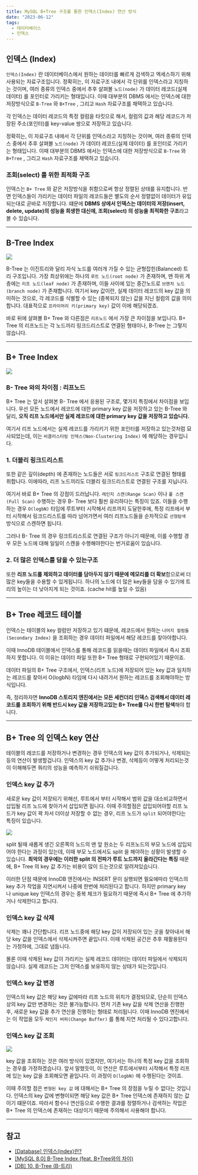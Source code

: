 ```yaml
---
title: MySQL B+Tree 구조를 통한 인덱스(Index) 연산 방식
date: "2023-06-12"
tags:
  - 데이터베이스
  - 인덱스
---
```


## 인덱스 (Index)

`인덱스(Index)` 란 데이터베이스에서 원하는 데이터를 빠르게 검색하고 엑세스하기 위해 사용되는 자료구조입니다. 정확히는, 이 자료구조 내에서 각 단위를 인덱스라고 지칭하는 것이며, 여러 종류의 인덱스 중에서 추후 살펴볼 `노드(node)` 가 데이터 레코드(실제 데이터) 를 포인터로 가리키는 형태입니다. 이때 대부분의 DBMS 에서는 인덱스에 대한 저장방식으로 `B-Tree` 와 `B+Tree` , 그리고 `Hash` 자료구조를 채택하고 있습니다.

각 인덱스는 데이터 레코드의 특정 컬럼을 타킷으로 해서, 컬럼의 값과 해당 레코드가 저장된 주소(포인터)를 key-value 쌍으로 저장하고 있습니다.

정확히는, 이 자료구조 내에서 각 단위를 인덱스라고 지칭하는 것이며, 여러 종류의 인덱스 중에서 추후 살펴볼 `노드(node)` 가 데이터 레코드(실제 데이터) 를 포인터로 가리키는 형태입니다. 이때 대부분의 DBMS 에서는 인덱스에 대한 저장방식으로 `B-Tree` 와 `B+Tree` , 그리고 `Hash` 자료구조를 채택하고 있습니다.

### 조회(select) 를 위한 최적화 구조

인덱스는 `B+ Tree` 와 같은 저장방식을 취함으로써 항상 정렬된 상태를 유지합니다. 반면 인덱스들이 가리키는 데이터 파일의 레코드들은 별도의 순서 정렬없이 데이터가 유입되는대로 곧바로 저장합니다. 떄문에 **DBMS 상에서 인덱스는 데이터의 저장(insert, delete, update)의 성능을 희생한 대신에, 조회(select) 의 성능을 최적화한 구조**라고 볼 수 있습니다.

---

## B-Tree Index

![](https://velog.velcdn.com/images/msung99/post/56f352c6-0a3c-486d-a36d-3e20987a5034/image.png)

B-Tree 는 이진트리와 달리 자식 노드를 여러개 가질 수 있는 균형잡힌(Balanced) 트리 구조입니다. 가장 최상위에는 하나의 `루트 노드(root node)` 가 존재하며, 맨 하위 계층에는 `리프 노드(leaf node)` 가 존재하며, 이들 사이에 있는 중간노드로 `브랜치 노드(branch node)` 가 존재합니다. 여기서 key 값이란, 실제 데이터 레코드의 key 값을 의미하는 것으로, 각 레코드를 식별할 수 있는 (중복되지 않는) 값을 지닌 컬럼의 값을 의미합니다. 대표적으로 `프라이머리 키(primary key)` 값이 이에 해당되겠죠.

바로 뒤에 살펴볼 B+ Tree 와 다른점은 `리프노드` 에서 가장 큰 차이점을 보입니다. B+ Tree 의 리프노드는 각 노드끼리 링크드리스트로 연결된 형태이나, B-Tree 는 그렇지 않습니다.

---

## B+ Tree Index

![](https://velog.velcdn.com/images/msung99/post/dda72d71-7323-4205-a903-cbeca57ca581/image.png)

### B- Tree 와의 차이점 : 리프노드

B+ Tree 는 앞서 살펴본 B- Tree 에서 응용된 구조로, 몇가지 특징에서 차이점을 보입니다. 우선 모든 노드에서 레코드에 대한 primary key 값을 저장하고 있는 B-Tree 와 달리, **오직 리프 노드에서만 실제 레코드에 대한 primary key 값을 저장하고 있습니다.**

여기서 리프 노드에서는 실제 레코드를 가리키기 위한 포인터를 저장하고 있는것처럼 묘사되었는데, 이는 `비클러스터링 인덱스(Non-Clustering Index)` 에 해당하는 경우입니다.

### 1. 더블리 링크드리스트

또한 같은 깊이(depth) 에 존재하는 노드들은 서로 `링크드리스트` 구조로 연결된 형태를 취합니다. 이에따라, 리프 노드끼리도 더블리 링크드리스트로 연결된 구조를 지닙니다.

여기서 바로 B+ Tree 의 강점이 드러납니다. `레인지 스캔(Range Scan)` 이나 `풀 스캔(Full Scan)` 수행하는 경우 B- Tree 보다 훨씬 유리하다는 특징이 있죠. 이들을 수행하는 경우 `O(logbN)` 타임에 루트부터 시작해서 리프까지 도달한후에, 특정 리프에서 부터 시작해서 링크드리스트를 따라 넘어가면서 여러 리프노드들을 순차적으로 `선형탐색` 방식으로 스캔하면 됩니다.

그러나 B- Tree 의 경우 링크트리스트로 연결된 구조가 아니기 때문에, 이를 수행할 경우 모든 노드에 대해 일일이 스캔을 수행해야한다는 번거로움이 있습니다.

### 2. 더 많은 인덱스를 담을 수 있는구조

또한 **리프 노드를 제외하고 데이터를 담아두지 않기 때문에 메모리를 더 확보**함으로써 더 많은 key들을 수용할 수 있게됩니다. 하나의 노드에 더 많은 key들을 담을 수 있기에 트리의 높이는 더 낮아지게 되는 것이죠. (cache hit를 높일 수 있음)

---

## B+ Tree 레코드 테이블

인덱스는 테이블의 key 컬럼만 저장하고 있기 떄문에, 레코드에서 원하는 `나머지 컬럼들 (Secondary Index)` 을 조회하는 경우 데이터 파일에서 해당 레코드를 찾아야합니다.

이때 InnoDB 테이블에서 인덱스를 통해 레코드를 읽을때는 데이터 파일에서 즉시 조회하지 못합니다. 이 이유는 데이터 파일 또한 B+ Tree 형태로 구현되어있기 때문이죠.

데이터 파일의 B+ Tree 구조에서, 인덱스(리프 노드)에 저장되어 있는 key 값과 일치하는 레코드를 찾아서 O(logbN) 타임에 다시 내려가서 원하는 레코드를 조회해야하는 방식입니다.

즉, 정리하자면 **InnoDB 스토리지 엔진에서는 모든 세컨더리 인덱스 검색해서 데이터 레코드를 조회하기 위해 반드시 key 값을 저장하고있는 B+ Tree를 다시 한번 탐색**해야 합니다.

---

## B+ Tree 의 인덱스 key 연산

테이블의 레코드를 저장하거나 변경하는 경우 인덱스의 key 값이 추가되거나, 삭제되는등의 연산이 발생할겁니다. 인덱스의 key 값 추가나 변경, 삭제등이 어떻게 처리되는것이 이해해두면 쿼리의 성능을 예측하기 쉬워질겁니다.

### 인덱스 key 값 추가

새로운 key 값이 저장되기 위해선, 루트에서 부터 시작해서 범위 값을 대소비교하면서 삽입될 리프 노드에 찾아가서 삽입되면 됩니다. 이때 주의할점은 삽입되어야할 리프 노드가 key 값이 꽉 차서 더이상 저장할 수 없는 경우, 리프 노드가 `split` 되어야한다는 특징이 있습니다.

![](https://velog.velcdn.com/images/msung99/post/174c11c2-4b72-46c9-b249-e2c44aec6737/image.png)

split 될때 새롭게 생긴 오른쪽의 노드의 맨 앞 원소는 두 리프노드의 부모 노드에 삽입되어야 한다는 과정이 있는데, 이때 부모 노드에서도 split 을 해야하는 상황이 발생할 수 있습니다. **최악의 경우에는 이러한 split 의 전파가 루트 노드까지 올라간다는 특징** 때문에, B+ Tree 의 key 값 추가는 비용이 많이 드는것으로 알려져있습니다.

이러한 단점 때문에 InnoDB 엔진에서는 INSERT 문이 실행되면 필요에따라 인덱스의 key 추가 작업을 지연시켜서 나중에 한번에 처리된다고 합니다. 하지만 primary key 나 unique key 인덱스의 경우는 중복 체크가 필요하기 때문에 즉시 B+ Tree 에 추가하거나 삭제한다고 합니다.

### 인덱스 key 값 삭제

삭제는 꽤나 간단합니다. 리프 노드중에 해당 key 값이 저장되어 있는 곳을 찾아내서 해당 key 값을 인덱스에서 삭제시켜주면 끝입니다. 이때 삭제된 공간은 추후 재활용된다는 가정하에, 그대로 냅둡니다.

몰론 이때 삭제된 key 값이 가리키는 실제 레코드 데이터는 데이터 파일에서 삭제되지 않습니다. 실제 레코드는 그저 인덱스를 보유하지 않는 상태가 되는것입니다.

### 인덱스 key 값 변경

인덱스의 key 값은 해당 key 값에따라 리프 노드의 위치가 결정되므로, 단순히 인덱스상의 key 값만 변경하는 것은 불가능합니다. 먼저 기존 key 값을 삭제 연산을 진행한 후, 새로운 key 값을 추가 연산을 진행하는 형태로 처리됩니다. 이때 InnoDB 엔진에서는 이 작업을 모두 `체인지 버퍼(Change Buffer)` 를 통해 지연 처리될 수 있다고합니다.

### 인덱스 key 값 조회

![](https://velog.velcdn.com/images/msung99/post/5d88eb2b-27ef-4497-b4da-5ebcf3adca72/image.png)

key 값을 조회하는 것은 여러 방식이 있겠지만, 여기서는 하나의 특정 key 값을 조회하는 경우를 가정하겠습니다. 앞서 말했듯이, 이 연산은 루트에서부터 시작해서 특정 리프에 있는 key 값을 조회해오면 끝입니다. 이 과정이 `O(logbN)` 에 수행된다는 것이죠.

이때 주의할 점은 `변형된 key 값` 에 대해서는 B+ Tree 의 장점을 누릴 수 없다는 것입니다. 인덱스의 key 값에 변형이되면 해당 key 값은 B+ Tree 인덱스에 존재하지 않는 값이기 떄문이죠. 따라서 함수나 연산등으로 수행한 결과를 정렬하거나 검색하는 작업은 B+ Tree 의 인덱스에 존재하는 대상이기 때문에 주의해서 사용해야 합니다.

---

## 참고

- [[Database] 인덱스(index)란?](https://mangkyu.tistory.com/96)
- [[MySQL 8.0] B-Tree Index (feat. B+Tree와의 차이)](https://velog.io/@evelyn82ny/B-Tree-index-feat-difference-from-B-plus-Tree)
- [[DB] 10. B-Tree (B-트리)](https://rebro.kr/169)
